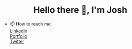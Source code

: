 <h1 align="center">Hello there 👋, I'm Josh</h1>

 - 📫 How to reach me:
 </br>[LinkedIn](https://www.linkedin.com/in/joshuagraydev/)
 </br>[Portfolio](https://joshgray.dev/)
 </br>[Twitter](https://twitter.com/squashgray)
<!--
**squashgray/squashgray** is a ✨ _special_ ✨ repository because its `README.md` (this file) appears on your GitHub profile.

Here are some ideas to get you started:
- 🔭 I’m currently working on ...
- 🌱 I’m currently learning ...
- 👯 I’m looking to collaborate on ...
- 🤔 I’m looking for help with ...
- 💬 Ask me about ...
- 📫 How to reach me: ...
- ⚡ Fun fact: ...
-->
